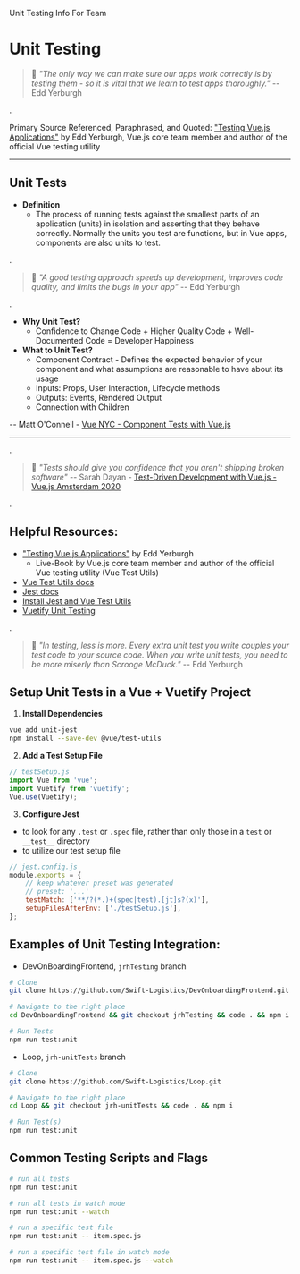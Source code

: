 Unit Testing Info For Team


# Unit Testing

> 🍓 _"The only way we can make sure our apps work correctly is by testing them - so it is vital that we learn to test apps thoroughly."_ -- Edd Yerburgh

.

Primary Source Referenced, Paraphrased, and Quoted: ["Testing Vue.js Applications"](https://www.manning.com/books/testing-vue-js-applications) by Edd Yerburgh,  Vue.js core team member and author of the official Vue testing utility

---


## **Unit Tests**

- **Definition**
	- The process of running tests against the smallest parts of an application (units) in isolation and asserting that they behave correctly. 
    Normally the units you test are functions, but in Vue apps, components are also units to test.

.
> 🍓 _"A good testing approach speeds up development, improves code quality, and limits the bugs in your app"_ -- Edd Yerburgh

.

- **Why Unit Test?** 
	- Confidence to Change Code +  Higher Quality Code + Well-Documented Code = Developer Happiness
- **What to Unit Test?**
	-  Component Contract - Defines the expected behavior of your component and what assumptions are reasonable to have about its usage
	-  Inputs: Props, User Interaction, Lifecycle methods
	-  Outputs: Events, Rendered Output
	-  Connection with Children


-- Matt O'Connell - [Vue NYC - Component Tests with Vue.js](https://www.youtube.com/watch?v=OIpfWTThrK8)

----

.

> 🍓  _"Tests should give you confidence that you aren't shipping broken software"_
-- Sarah Dayan - [Test-Driven Development with Vue.js - Vue.js Amsterdam 2020](https://www.youtube.com/watch?v=LXR1DRm-Gzo)

.

## Helpful Resources:
- ["Testing Vue.js Applications"](https://www.manning.com/books/testing-vue-js-applications) by Edd Yerburgh
    - Live-Book by Vue.js core team member and author of the official Vue testing utility (Vue Test Utils)
- [Vue Test Utils docs](https://vue-test-utils.vuejs.org/guides/)
- [Jest docs](https://jestjs.io/docs/api)
- [Install Jest and Vue Test Utils](https://vue-test-utils.vuejs.org/installation/#semantic-versioning)
- [Vuetify Unit Testing](https://vuetifyjs.com/en/getting-started/unit-testing/)

.

> 🍓 _"In testing, less is more. Every extra unit test you write couples your test code to your source code. When you write unit tests, you need to be more miserly than Scrooge McDuck."_
-- Edd Yerburgh


## Setup Unit Tests in a Vue + Vuetify Project

1. **Install Dependencies**
```sh
vue add unit-jest
npm install --save-dev @vue/test-utils
```

2. **Add a Test Setup File**
```js
// testSetup.js
import Vue from 'vue';
import Vuetify from 'vuetify';
Vue.use(Vuetify);
```

3. **Configure Jest** 
- to look for any `.test` or `.spec` file, rather than only those in a `test` or `__test__` directory
- to utilize our test setup file
```js
// jest.config.js
module.exports = {
	// keep whatever preset was generated
   	// preset: '...'
	testMatch: ['**/?(*.)+(spec|test).[jt]s?(x)'],
 	setupFilesAfterEnv: ['./testSetup.js'],
};
```


## Examples of Unit Testing Integration:

- DevOnBoardingFrontend, `jrhTesting` branch
```sh
# Clone
git clone https://github.com/Swift-Logistics/DevOnboardingFrontend.git

# Navigate to the right place
cd DevOnboardingFrontend && git checkout jrhTesting && code . && npm i

# Run Tests
npm run test:unit
```
- Loop, `jrh-unitTests` branch
```sh
# Clone
git clone https://github.com/Swift-Logistics/Loop.git

# Navigate to the right place
cd Loop && git checkout jrh-unitTests && code . && npm i

# Run Test(s)
npm run test:unit
```


## Common Testing Scripts and Flags
```sh
# run all tests
npm run test:unit

# run all tests in watch mode
npm run test:unit --watch

# run a specific test file
npm run test:unit -- item.spec.js

# run a specific test file in watch mode
npm run test:unit -- item.spec.js --watch

```
